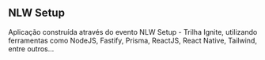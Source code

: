 ## NLW Setup

Aplicação construída através do evento NLW Setup - Trilha Ignite, utilizando ferramentas como NodeJS, Fastify, Prisma, ReactJS, React Native, Tailwind, entre outros...